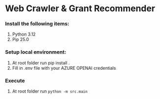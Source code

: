 # Web Crawler & Grant Recommender

### Install the following items:

1) Python 3.12
2) Pip 25.0

### Setup local environment:

1) At root folder run pip install .
2) Fill in .env file with your AZURE OPENAI credentials

### Execute

1) At root folder run `python -m src.main`